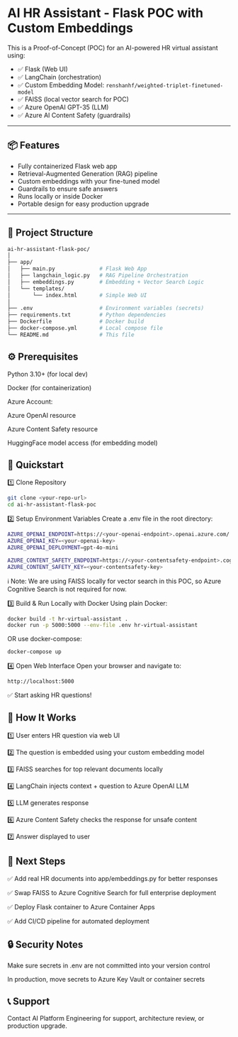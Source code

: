 
# AI HR Assistant - Flask POC with Custom Embeddings

This is a Proof-of-Concept (POC) for an AI-powered HR virtual assistant using:

- ✅ Flask (Web UI)
- ✅ LangChain (orchestration)
- ✅ Custom Embedding Model: `renshanhf/weighted-triplet-finetuned-model`
- ✅ FAISS (local vector search for POC)
- ✅ Azure OpenAI GPT-35 (LLM)
- ✅ Azure AI Content Safety (guardrails)

---

## 📦 Features

- Fully containerized Flask web app
- Retrieval-Augmented Generation (RAG) pipeline
- Custom embeddings with your fine-tuned model
- Guardrails to ensure safe answers
- Runs locally or inside Docker
- Portable design for easy production upgrade

---

## 📂 Project Structure

```bash
ai-hr-assistant-flask-poc/
│
├── app/
│   ├── main.py              # Flask Web App
│   ├── langchain_logic.py   # RAG Pipeline Orchestration
│   ├── embeddings.py        # Embedding + Vector Search Logic
│   └── templates/
│       └── index.html       # Simple Web UI
│
├── .env                     # Environment variables (secrets)
├── requirements.txt         # Python dependencies
├── Dockerfile               # Docker build
├── docker-compose.yml       # Local compose file
└── README.md                # This file
```

## ⚙️ Prerequisites
Python 3.10+ (for local dev)

Docker (for containerization)

Azure Account:

Azure OpenAI resource

Azure Content Safety resource

HuggingFace model access (for embedding model)

## 🚀 Quickstart
1️⃣ Clone Repository
```bash
git clone <your-repo-url>
cd ai-hr-assistant-flask-poc
```
2️⃣ Setup Environment Variables
Create a .env file in the root directory:
```bash
AZURE_OPENAI_ENDPOINT=https://<your-openai-endpoint>.openai.azure.com/
AZURE_OPENAI_KEY=<your-openai-key>
AZURE_OPENAI_DEPLOYMENT=gpt-4o-mini

AZURE_CONTENT_SAFETY_ENDPOINT=https://<your-contentsafety-endpoint>.cognitiveservices.azure.com/
AZURE_CONTENT_SAFETY_KEY=<your-contentsafety-key>
```
ℹ Note: We are using FAISS locally for vector search in this POC, so Azure Cognitive Search is not required for now.

3️⃣ Build & Run Locally with Docker
Using plain Docker:
```bash
docker build -t hr-virtual-assistant .
docker run -p 5000:5000 --env-file .env hr-virtual-assistant
```
OR use docker-compose:
```bash
docker-compose up
```
4️⃣ Open Web Interface
Open your browser and navigate to:
```bash
http://localhost:5000
```
✅ Start asking HR questions!

## 🧠 How It Works

1️⃣ User enters HR question via web UI

2️⃣ The question is embedded using your custom embedding model

3️⃣ FAISS searches for top relevant documents locally

4️⃣ LangChain injects context + question to Azure OpenAI LLM

5️⃣ LLM generates response

6️⃣ Azure Content Safety checks the response for unsafe content

7️⃣ Answer displayed to user


## 🚀 Next Steps

✅ Add real HR documents into app/embeddings.py for better responses

✅ Swap FAISS to Azure Cognitive Search for full enterprise deployment

✅ Deploy Flask container to Azure Container Apps

✅ Add CI/CD pipeline for automated deployment

## 🔒 Security Notes
Make sure secrets in .env are not committed into your version control

In production, move secrets to Azure Key Vault or container secrets

## 📞 Support
Contact AI Platform Engineering for support, architecture review, or production upgrade.

